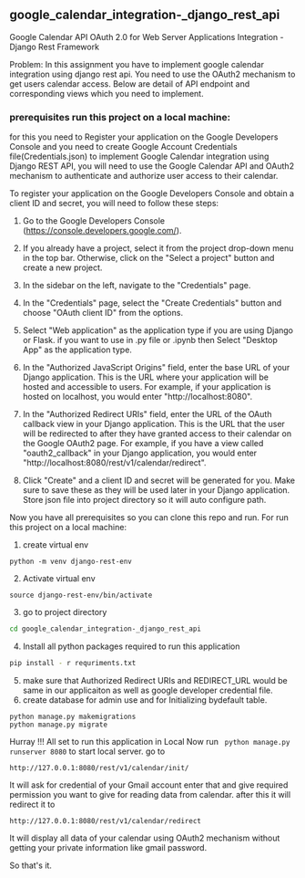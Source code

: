## google_calendar_integration-_django_rest_api
Google Calendar API OAuth 2.0 for Web Server Applications Integration - Django Rest Framework

Problem: In this assignment you have to implement google calendar integration using django rest api. You need to use the OAuth2 mechanism to get users calendar access. Below are detail of API endpoint and corresponding views which you need to implement.

### prerequisites run this project on a local machine: 

for this you need to Register your application on the Google Developers Console and you need to create Google Account Credentials file(Credentials.json) to implement Google Calendar integration using Django REST API, you will need to use the Google Calendar API and OAuth2 mechanism to authenticate and authorize user access to their calendar.


To register your application on the Google Developers Console and obtain a client ID and secret, you will need to follow these steps:
1. Go to the Google Developers Console (https://console.developers.google.com/).

2. If you already have a project, select it from the project drop-down menu in the top bar. Otherwise, click on the "Select a project" button and create a new project.

3. In the sidebar on the left, navigate to the "Credentials" page.

4. In the "Credentials" page, select the "Create Credentials" button and choose "OAuth client ID" from the options.

5. Select "Web application" as the application type if you are using Django or Flask. if you want to use in .py file or .ipynb then Select "Desktop App" as the application type.

6. In the "Authorized JavaScript Origins" field, enter the base URL of your Django application. This is the URL where your application will be hosted and accessible to users. For example, if your application is hosted on localhost, you would enter "http://localhost:8080".

7. In the "Authorized Redirect URIs" field, enter the URL of the OAuth callback view in your Django application. This is the URL that the user will be redirected to after they have granted access to their calendar on the Google OAuth2 page. For example, if you have a view called "oauth2_callback" in your Django application, you would enter "http://localhost:8080/rest/v1/calendar/redirect".

8. Click "Create" and a client ID and secret will be generated for you. Make sure to save these as they will be used later in your Django application.
Store json file into project directory so it will auto configure path.

Now you have all prerequisites so you can clone this repo and run.
For run this project on a local machine:

1. create virtual env
```
python -m venv django-rest-env
```
2. Activate virtual env
```
source django-rest-env/bin/activate
```
3. go to project directory
```sh
cd google_calendar_integration-_django_rest_api
```
4. Install all python packages required to run this application
```sh
pip install - r requriments.txt
```
5. make sure that Authorized Redirect URIs and REDIRECT_URL would be same in our applicaiton as well as google developer credential file.
6. create database for admin use and for Initializing bydefault table.
``` 
python manage.py makemigrations
python manage.py migrate
```
Hurray !!! All set to run this application in Local
Now run ```  python manage.py runserver 8080 ``` to start local server.
go to 
```
http://127.0.0.1:8080/rest/v1/calendar/init/
```
It will ask for credential of your Gmail account enter that and give required permission you want to give for reading data from calendar.
after this it will redirect it to 
```
http://127.0.0.1:8080/rest/v1/calendar/redirect
```
It will display all data of your calendar using OAuth2 mechanism without getting your private information like gmail password.

So that's it.
